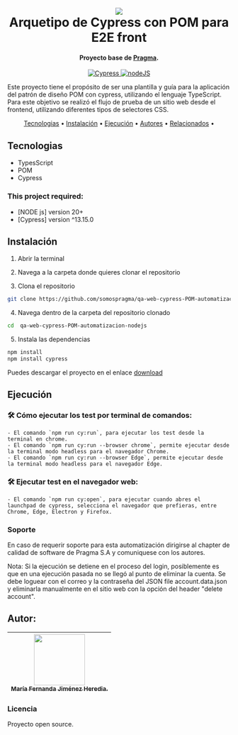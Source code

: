 <h1 align="center">
  <br>
  <a href="http://www.amitmerchant.com/electron-markdownify"><img src="https://f.hubspotusercontent20.net/hubfs/2829524/Copia%20de%20LOGOTIPO_original-2.png"></a>
  <br>
  Arquetipo de Cypress con POM para E2E front
  <br>
</h1>

<h4 align="center">Proyecto base de <a href="https://github.com/karatelabs/karate" target="_blank">Pragma</a>.</h4>

<p align="center">
  <a href="https://docs.cypress.io/app/get-started/why-cypress">
    <img src="https://img.shields.io/badge/Cypress-E2E_Testing-green" alt="Cypress">
  </a>
  <a href="https://nodejs.org/en/">
    <img src="https://img.shields.io/badge/Node_JS-Download-blue?link=https%3A%2F%2Fnodejs.org%2Fen%2F" alt="nodeJS">
  </a>
</p>

Este proyecto tiene el propósito de ser una plantilla y guía para la aplicación del patrón de diseño POM con cypress, utilizando el lenguaje TypeScript. Para este objetivo se realizó el flujo de prueba de un sitio web desde el frontend, utilizando diferentes tipos de selectores CSS.

<p align="center">
  <a href="#tecnologias">Tecnologias</a> •
  <a href="#instalación-y-ejecución">Instalación</a> •
  <a href="#instalación-y-ejecución"> Ejecución</a> •
  <a href="#autores">Autores</a> •
  <a href="#relacionados">Relacionados</a> •
</p>

## Tecnologias

- TypesScript
- POM
- Cypress

### This project required:

- [NODE js] version 20+
- [Cypress] version ^13.15.0

## Instalación

1. Abrir la terminal

2. Navega a la carpeta donde quieres clonar el repositorio

3. Clona el repositorio

```bash
git clone https://github.com/somospragma/qa-web-cypress-POM-automatizacion-nodejs.git
```

4. Navega dentro de la carpeta del repositorio clonado

```bash
cd  qa-web-cypress-POM-automatizacion-nodejs
```

5. Instala las dependencias

```bash
npm install
npm install cypress
```

Puedes descargar el proyecto en el enlace [download](https://github.com/somospragma/qa-web-cypress-POM-automatizacion-nodejs)

## Ejecución

### 🛠️ Cómo ejecutar los test por terminal de comandos:

```
- El comando `npm run cy:run`, para ejecutar los test desde la terminal en chrome.
- El comando `npm run cy:run --browser chrome`, permite ejecutar desde la terminal modo headless para el navegador Chrome.
- El comando `npm run cy:run --browser Edge`, permite ejecutar desde la terminal modo headless para el navegador Edge.
```

### 🛠️ Ejecutar test en el navegador web:

```
- El comando `npm run cy:open`, para ejecutar cuando abres el launchpad de cypress, selecciona el navegador que prefieras, entre Chrome, Edge, Electron y Firefox.
```

### Soporte

En caso de requerir soporte para esta automatización dirigirse al chapter de calidad de software de Pragma S.A y comuniquese con los autores.

Nota: Si la ejecución se detiene en el proceso del login, posiblemente es que en una ejecución pasada no se llegó al punto de eliminar la cuenta. Se debe loguear con el correo y la contraseña del JSON file account.data.json y eliminarla manualmente en el sitio web con la opción del header "delete account".

## Autor:

| [<img src="https://lh3.googleusercontent.com/a-/AD_cMMSNeU-DRdaCVdZsA__CiiaMlIksLUGso-17AHT5=s240-p-k-rw-no" width=115><br><sub>María Fernanda Jiménez Heredia.</sub>](https://gitlab.com/fernanda.jimenezh) <br/> |
| :----------------------------------------------------------------------------------------------------------------------------------------------------------------------------------------------------------------: |

### Licencia

Proyecto open source.

